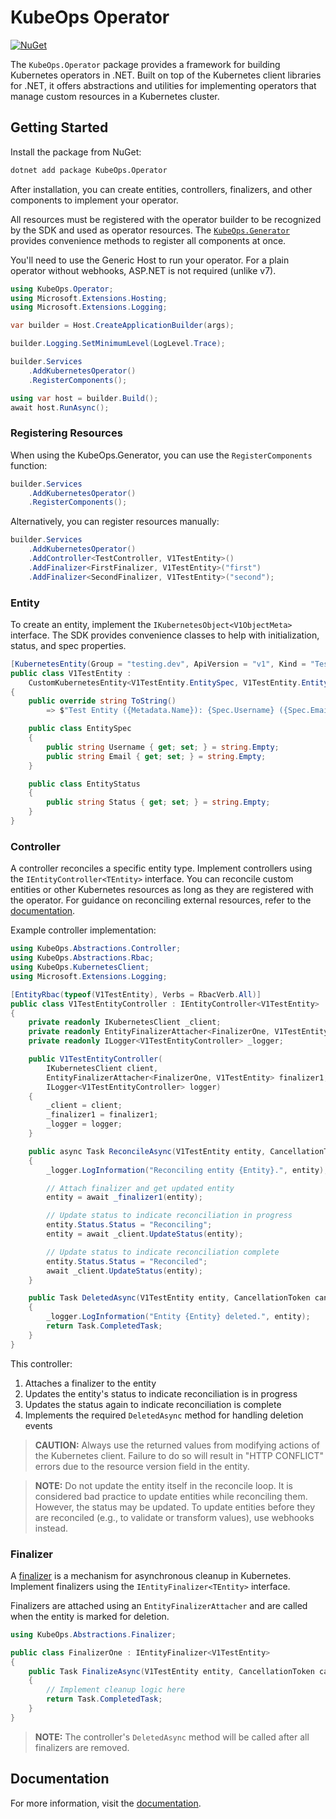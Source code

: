 # KubeOps Operator

[![NuGet](https://img.shields.io/nuget/v/KubeOps.Operator?label=NuGet&logo=nuget)](https://www.nuget.org/packages/KubeOps.Operator)

The `KubeOps.Operator` package provides a framework for building Kubernetes operators in .NET. Built on top of the Kubernetes client libraries for .NET, it offers abstractions and utilities for implementing operators that manage custom resources in a Kubernetes cluster.

## Getting Started

Install the package from NuGet:

```bash
dotnet add package KubeOps.Operator
```

After installation, you can create entities, controllers, finalizers, and other components to implement your operator.

All resources must be registered with the operator builder to be recognized by the SDK and used as operator resources. The [`KubeOps.Generator`](https://dotnet.github.io/dotnet-operator-sdk/docs/packages/generator) provides convenience methods to register all components at once.

You'll need to use the Generic Host to run your operator. For a plain operator without webhooks, ASP.NET is not required (unlike v7).

```csharp
using KubeOps.Operator;
using Microsoft.Extensions.Hosting;
using Microsoft.Extensions.Logging;

var builder = Host.CreateApplicationBuilder(args);

builder.Logging.SetMinimumLevel(LogLevel.Trace);

builder.Services
    .AddKubernetesOperator()
    .RegisterComponents();

using var host = builder.Build();
await host.RunAsync();
```

### Registering Resources

When using the KubeOps.Generator, you can use the `RegisterComponents` function:

```csharp
builder.Services
    .AddKubernetesOperator()
    .RegisterComponents();
```

Alternatively, you can register resources manually:

```csharp
builder.Services
    .AddKubernetesOperator()
    .AddController<TestController, V1TestEntity>()
    .AddFinalizer<FirstFinalizer, V1TestEntity>("first")
    .AddFinalizer<SecondFinalizer, V1TestEntity>("second");
```

### Entity

To create an entity, implement the `IKubernetesObject<V1ObjectMeta>` interface. The SDK provides convenience classes to help with initialization, status, and spec properties.

```csharp
[KubernetesEntity(Group = "testing.dev", ApiVersion = "v1", Kind = "TestEntity")]
public class V1TestEntity :
    CustomKubernetesEntity<V1TestEntity.EntitySpec, V1TestEntity.EntityStatus>
{
    public override string ToString()
        => $"Test Entity ({Metadata.Name}): {Spec.Username} ({Spec.Email})";

    public class EntitySpec
    {
        public string Username { get; set; } = string.Empty;
        public string Email { get; set; } = string.Empty;
    }

    public class EntityStatus
    {
        public string Status { get; set; } = string.Empty;
    }
}
```

### Controller

A controller reconciles a specific entity type. Implement controllers using the `IEntityController<TEntity>` interface. You can reconcile custom entities or other Kubernetes resources as long as they are registered with the operator. For guidance on reconciling external resources, refer to the [documentation](https://dotnet.github.io/dotnet-operator-sdk/).

Example controller implementation:

```csharp
using KubeOps.Abstractions.Controller;
using KubeOps.Abstractions.Rbac;
using KubeOps.KubernetesClient;
using Microsoft.Extensions.Logging;

[EntityRbac(typeof(V1TestEntity), Verbs = RbacVerb.All)]
public class V1TestEntityController : IEntityController<V1TestEntity>
{
    private readonly IKubernetesClient _client;
    private readonly EntityFinalizerAttacher<FinalizerOne, V1TestEntity> _finalizer1;
    private readonly ILogger<V1TestEntityController> _logger;

    public V1TestEntityController(
        IKubernetesClient client,
        EntityFinalizerAttacher<FinalizerOne, V1TestEntity> finalizer1,
        ILogger<V1TestEntityController> logger)
    {
        _client = client;
        _finalizer1 = finalizer1;
        _logger = logger;
    }

    public async Task ReconcileAsync(V1TestEntity entity, CancellationToken cancellationToken)
    {
        _logger.LogInformation("Reconciling entity {Entity}.", entity);

        // Attach finalizer and get updated entity
        entity = await _finalizer1(entity);

        // Update status to indicate reconciliation in progress
        entity.Status.Status = "Reconciling";
        entity = await _client.UpdateStatus(entity);

        // Update status to indicate reconciliation complete
        entity.Status.Status = "Reconciled";
        await _client.UpdateStatus(entity);
    }

    public Task DeletedAsync(V1TestEntity entity, CancellationToken cancellationToken)
    {
        _logger.LogInformation("Entity {Entity} deleted.", entity);
        return Task.CompletedTask;
    }
}
```

This controller:

1. Attaches a finalizer to the entity
2. Updates the entity's status to indicate reconciliation is in progress
3. Updates the status again to indicate reconciliation is complete
4. Implements the required `DeletedAsync` method for handling deletion events

> **CAUTION:**
> Always use the returned values from modifying actions of the Kubernetes client. Failure to do so will result in "HTTP CONFLICT" errors due to the resource version field in the entity.

> **NOTE:**
> Do not update the entity itself in the reconcile loop. It is considered bad practice to update entities while reconciling them. However, the status may be updated. To update entities before they are reconciled (e.g., to validate or transform values), use webhooks instead.

### Finalizer

A [finalizer](https://kubernetes.io/docs/concepts/overview/working-with-objects/finalizers/) is a mechanism for asynchronous cleanup in Kubernetes. Implement finalizers using the `IEntityFinalizer<TEntity>` interface.

Finalizers are attached using an `EntityFinalizerAttacher` and are called when the entity is marked for deletion.

```csharp
using KubeOps.Abstractions.Finalizer;

public class FinalizerOne : IEntityFinalizer<V1TestEntity>
{
    public Task FinalizeAsync(V1TestEntity entity, CancellationToken cancellationToken)
    {
        // Implement cleanup logic here
        return Task.CompletedTask;
    }
}
```

> **NOTE:**
> The controller's `DeletedAsync` method will be called after all finalizers are removed.

## Documentation

For more information, visit the [documentation](https://dotnet.github.io/dotnet-operator-sdk/).
